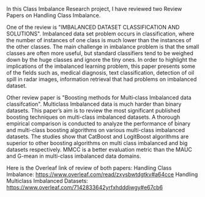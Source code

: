 In this Class Imbalance Research project, I have reviewed two Review Papers on Handling Class Imbalance.

One of the review is "IMBALANCED DATASET CLASSIFICATION AND SOLUTIONS". Imbalanced data set problem occurs in classification, where the number of instances of one class is much lower than the instances of the other classes. The main challenge in imbalance problem is that the small classes are often more useful, but standard classifiers tend to be weighed down by the huge classes and ignore the tiny ones.
In order to highlight the implications of the imbalanced learning problem, this paper presents some of the fields such as, medical diagnosis, text classification, detection of oil spill in radar images, information retrieval that had problems on imbalanced dataset.

Other review paper is "Boosting methods for Multi‑class Imbalanced data classifcation". Multiclass Imbalanced data is much harder than binary datasets. This paper’s aim is to review the most significant published boosting techniques on multi-class imbalanced datasets. A thorough empirical comparison is conducted to analyze the performance of binary and multi-class boosting algorithms on various multi-class imbalanced datasets. The studies show that CatBoost and LogitBoost algorithms are superior to other boosting algorithms on multi class imbalanced and big datasets respectively. MMCC is a better evaluation metric than the MAUC and G-mean in multi-class imbalanced data domains.

Here is the Overleaf link of review of both papers:
Handling Class Imbalance: https://www.overleaf.com/read/zxysbwtdgtkv#a64cce 
Handling Multiclass Imbalanced Datasets: https://www.overleaf.com/7142833642yrfxhdddjwgy#e67cb6 
